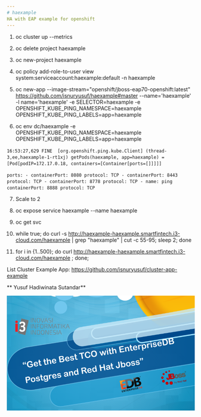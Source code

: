 ```yaml
---
# haexample
HA with EAP example for openshift
---
```


1. oc cluster up --metrics
2. oc delete project haexample
3. oc new-project haexample
4. oc policy add-role-to-user view system:serviceaccount:haexample:default -n haexample

5. oc new-app --image-stream="openshift/jboss-eap70-openshift:latest" https://github.com/isnuryusuf/haexample#master --name='haexample' -l name='haexample' -e SELECTOR=haexample -e OPENSHIFT_KUBE_PING_NAMESPACE=haexample OPENSHIFT_KUBE_PING_LABELS=app=haexample 

6. oc env dc/haexample -e OPENSHIFT_KUBE_PING_NAMESPACE=haexample OPENSHIFT_KUBE_PING_LABELS=app=haexample


`
16:53:27,629 FINE  [org.openshift.ping.kube.Client] (thread-3,ee,haexample-1-rt1xj) getPods(haexample, app=haexample) = [Pod[podIP=172.17.0.18, containers=[Container[ports=[]]]]]
`


`
          ports:
            - containerPort: 8080
              protocol: TCP
            - containerPort: 8443
              protocol: TCP
            - containerPort: 8778
              protocol: TCP
            - name: ping
              containerPort: 8888
              protocol: TCP
`

7. Scale to 2
8. oc expose service haexample --name haexample
9. oc get svc
10. while true; do curl -s  http://haexample-haexample.smartfintech.i3-cloud.com/haexample  | grep "haexample" | cut -c 55-95; sleep 2; done


11. for i in {1..500}; do curl http://haexample-haexample.smartfintech.i3-cloud.com/haexample ; done;


List Cluster Example App: https://github.com/isnuryusuf/cluster-app-example

** Yusuf Hadiwinata Sutandar**

![alt text](https://raw.githubusercontent.com/isnuryusuf/haexample/master/edb-redhat.png)
